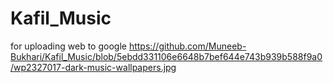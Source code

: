 # Kafil_Music
for uploading web to google
https://github.com/Muneeb-Bukhari/Kafil_Music/blob/5ebdd331106e6648b7bef644e743b939b588f9a0/wp2327017-dark-music-wallpapers.jpg
